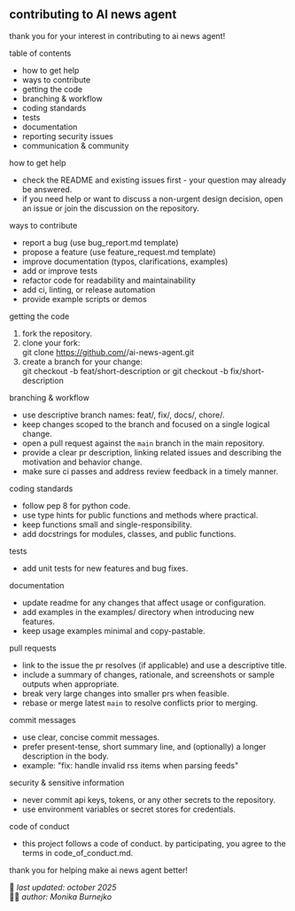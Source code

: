 ## contributing to AI news agent
thank you for your interest in contributing to ai news agent!

table of contents
- how to get help
- ways to contribute
- getting the code
- branching & workflow
- coding standards
- tests
- documentation
- reporting security issues
- communication & community

how to get help
- check the README and existing issues first - your question may already be answered.
- if you need help or want to discuss a non-urgent design decision, open an issue or join the discussion on the repository.

ways to contribute
- report a bug (use bug_report.md template)
- propose a feature (use feature_request.md template)
- improve documentation (typos, clarifications, examples)
- add or improve tests
- refactor code for readability and maintainability
- add ci, linting, or release automation
- provide example scripts or demos

getting the code
1. fork the repository.
2. clone your fork:  
   git clone https://github.com/<your-username>/ai-news-agent.git
3. create a branch for your change:  
   git checkout -b feat/short-description or git checkout -b fix/short-description

branching & workflow
- use descriptive branch names: feat/<short-desc>, fix/<short-desc>, docs/<short-desc>, chore/<short-desc>.
- keep changes scoped to the branch and focused on a single logical change.
- open a pull request against the `main` branch in the main repository.
- provide a clear pr description, linking related issues and describing the motivation and behavior change.
- make sure ci passes and address review feedback in a timely manner.

coding standards
- follow pep 8 for python code.
- use type hints for public functions and methods where practical.
- keep functions small and single-responsibility.
- add docstrings for modules, classes, and public functions.

tests
- add unit tests for new features and bug fixes.

documentation
- update readme for any changes that affect usage or configuration.
- add examples in the examples/ directory when introducing new features.
- keep usage examples minimal and copy-pastable.

pull requests
- link to the issue the pr resolves (if applicable) and use a descriptive title.
- include a summary of changes, rationale, and screenshots or sample outputs when appropriate.
- break very large changes into smaller prs when feasible.
- rebase or merge latest `main` to resolve conflicts prior to merging.

commit messages
- use clear, concise commit messages.
- prefer present-tense, short summary line, and (optionally) a longer description in the body.
- example: "fix: handle invalid rss items when parsing feeds"

security & sensitive information
- never commit api keys, tokens, or any other secrets to the repository.
- use environment variables or secret stores for credentials.

code of conduct
- this project follows a code of conduct. by participating, you agree to the terms in code_of_conduct.md.

thank you for helping make ai news agent better!

📅 *last updated: october 2025*  
👩‍💻 *author: Monika Burnejko*
